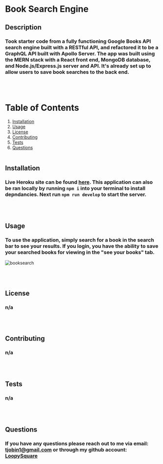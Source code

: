 # Book Search Engine
## Description
### Took starter code from a fully functioning Google Books API search engine built with a RESTful API, and refactored it to be a GraphQL API built with Apollo Server. The app was built using the MERN stack with a React front end, MongoDB database, and Node.js/Express.js server and API. It's already set up to allow users to save book searches to the back end.
<br><br>
# Table of Contents
1. [Installation](#installation)
2. [Usage](#usage)
3. [License](#license)
4. [Contributing](#contributing)
5. [Tests](#tests)
6. [Questions](#questions)
<br><br>
## Installation
### Live Heroku site can be found [here](https://aqueous-tundra-97926.herokuapp.com/). This application can also be ran locally by running ```npm i``` into your terminal to install depndancies. Next run ```npm run develop``` to start the server. 
<br><br>
## Usage
### To use the application, simply search for a book in the search bar to see your results. If you login, you have the ability to save your searched books for viewing in the "see your books" tab. 
![booksearch](https://user-images.githubusercontent.com/85306141/145286173-4e3f1924-f4ca-4d77-8bfe-a6d4044edcfb.PNG)


<br><br>
## License
### n/a
<br><br>
## Contributing
### n/a
<br><br>
## Tests
### n/a
<br><br>
## Questions
### If you have any questions please reach out to me via email: tjobin1@gmail.com or through my github account: [LoopySquare](https://github.com/LoopySquare)
